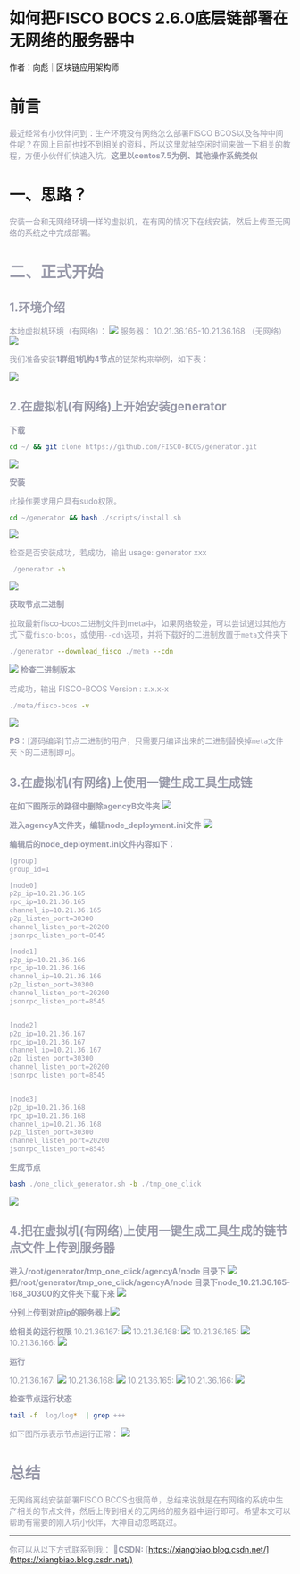 # 如何把FISCO BOCS 2.6.0底层链部署在无网络的服务器中

作者：向彪｜区块链应用架构师

# 前言

<font color=#999AAA >最近经常有小伙伴问到：生产环境没有网络怎么部署FISCO BCOS以及各种中间件呢？在网上目前也找不到相关的资料，所以这里就抽空闲时间来做一下相关的教程，方便小伙伴们快速入坑。**这里以centos7.5为例、其他操作系统类似**</font>

# 一、思路？

<font color=#999AAA >

 安装一台和无网络环境一样的虚拟机，在有网的情况下在线安装，然后上传至无网络的系统之中完成部署。
 
  
# 二、正式开始
## 1.环境介绍
本地虚拟机环境（有网络）：
![](../../../images/articles/offline_deploy_case/20201104145229903.png)
服务器：
10.21.36.165-10.21.36.168 （无网络）
![](../../../images/articles/offline_deploy_case/20201104155851638.png)


我们准备安装**1群组1机构4节点**的链架构来举例，如下表：

![](../../../images/articles/offline_deploy_case/202011041500488510.png)



## 2.在虚拟机(有网络)上开始安装generator

**下载**

```bash
cd ~/ && git clone https://github.com/FISCO-BCOS/generator.git
```
![](../../../images/articles/offline_deploy_case/2020110414560467.png)


**安装**

此操作要求用户具有sudo权限。

```bash
cd ~/generator && bash ./scripts/install.sh
```
![](../../../images/articles/offline_deploy_case/20201104145643136.png)


检查是否安装成功，若成功，输出 usage: generator xxx

```bash
./generator -h
```
![](../../../images/articles/offline_deploy_case/20201104145717306.png)

**获取节点二进制**

拉取最新fisco-bcos二进制文件到meta中，如果网络较差，可以尝试通过其他方式下载`fisco-bcos`，或使用`--cdn`选项，并将下载好的二进制放置于`meta`文件夹下

```bash
./generator --download_fisco ./meta --cdn
```
![](../../../images/articles/offline_deploy_case/20201104150048852.png)
**检查二进制版本**

若成功，输出 FISCO-BCOS Version : x.x.x-x

```bash
./meta/fisco-bcos -v
```
![](../../../images/articles/offline_deploy_case/20201104150132541.png)

**PS**：[源码编译]节点二进制的用户，只需要用编译出来的二进制替换掉`meta`文件夹下的二进制即可。

## 3.在虚拟机(有网络)上使用一键生成工具生成链
**在如下图所示的路径中删除agencyB文件夹**
![](../../../images/articles/offline_deploy_case/20201104150353676.png)

**进入agencyA文件夹，编辑node_deployment.ini文件**
![](../../../images/articles/offline_deploy_case/20201104150558644.png)

**编辑后的node_deployment.ini文件内容如下：**
```xml
[group]
group_id=1

[node0]
p2p_ip=10.21.36.165
rpc_ip=10.21.36.165
channel_ip=10.21.36.165
p2p_listen_port=30300
channel_listen_port=20200
jsonrpc_listen_port=8545

[node1]
p2p_ip=10.21.36.166
rpc_ip=10.21.36.166
channel_ip=10.21.36.166
p2p_listen_port=30300
channel_listen_port=20200
jsonrpc_listen_port=8545


[node2]
p2p_ip=10.21.36.167
rpc_ip=10.21.36.167
channel_ip=10.21.36.167
p2p_listen_port=30300
channel_listen_port=20200
jsonrpc_listen_port=8545


[node3]
p2p_ip=10.21.36.168
rpc_ip=10.21.36.168
channel_ip=10.21.36.168
p2p_listen_port=30300
channel_listen_port=20200
jsonrpc_listen_port=8545
```
**生成节点**


```bash
bash ./one_click_generator.sh -b ./tmp_one_click
```
![](../../../images/articles/offline_deploy_case/202011041519003.png)

## 4.把在虚拟机(有网络)上使用一键生成工具生成的链节点文件上传到服务器
**进入/root/generator/tmp_one_click/agencyA/node 目录下**
![](../../../images/articles/offline_deploy_case/20201104152109155.png)
**把/root/generator/tmp_one_click/agencyA/node 目录下node_10.21.36.165-168_30300的文件夹下载下来**
![](../../../images/articles/offline_deploy_case/20201104152405602.png)


**分别上传到对应ip的服务器上**![](../../../images/articles/offline_deploy_case/20201104152510398.png)

**给相关的运行权限**
10.21.36.167:
![](../../../images/articles/offline_deploy_case/20201104154512595.png)
10.21.36.168:
![](../../../images/articles/offline_deploy_case/20201104154629219.png)
10.21.36.165:
![](../../../images/articles/offline_deploy_case/2020110415483531.png)
10.21.36.166:
![](../../../images/articles/offline_deploy_case/20201104155200120.png)




**运行**

10.21.36.167:
![](../../../images/articles/offline_deploy_case/20201104154529697.png)
10.21.36.168:
![](../../../images/articles/offline_deploy_case/20201104154659455.png)
10.21.36.165:
![](../../../images/articles/offline_deploy_case/20201104154840698.png)
10.21.36.166:
![](../../../images/articles/offline_deploy_case/20201104155237937.png)


**检查节点运行状态**
```bash
tail -f  log/log*  | grep +++
```
如下图所示表示节点运行正常：
![](../../../images/articles/offline_deploy_case/20201104155448701.png)






# 总结
<font color=#999AAA > 无网络离线安装部署FISCO BCOS也很简单，总结来说就是在有网络的系统中生产相关的节点文件，然后上传到相关的无网络的服务器中运行即可。希望本文可以帮助有需要的刚入坑小伙伴，大神自动忽略跳过。

---

你可以从以下方式联系到我：
🥉**CSDN:** [https://xiangbiao.blog.csdn.net/](https://xiangbiao.blog.csdn.net/)

